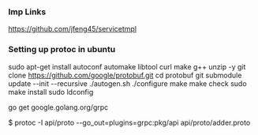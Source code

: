 ### Imp Links
https://github.com/jfeng45/servicetmpl


### Setting up protoc in ubuntu 

sudo apt-get install autoconf automake libtool curl make g++ unzip -y
git clone https://github.com/google/protobuf.git
cd protobuf
git submodule update --init --recursive
./autogen.sh
./configure
make
make check
sudo make install
sudo ldconfig


go get google.golang.org/grpc

$ protoc -I api/proto --go_out=plugins=grpc:pkg/api api/proto/adder.proto